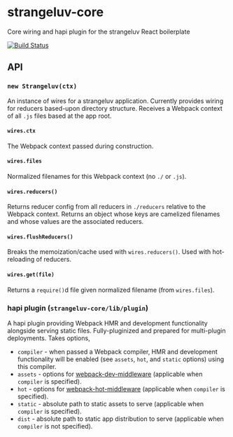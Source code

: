 # strangeluv-core

Core wiring and hapi plugin for the strangeluv React boilerplate

[![Build Status](https://travis-ci.org/BigRoomStudios/strangeluv-core.svg?branch=master)](https://travis-ci.org/BigRoomStudios/strangeluv-core)

## API
### `new Strangeluv(ctx)`
An instance of wires for a strangeluv application.  Currently provides wiring for reducers based-upon directory structure.  Receives a Webpack context of all `.js` files based at the app root.

#### `wires.ctx`
The Webpack context passed during construction.

#### `wires.files`
Normalized filenames for this Webpack context (no `./` or `.js`).

#### `wires.reducers()`
Returns reducer config from all reducers in `./reducers` relative to the Webpack context.  Returns an object whose keys are camelized filenames and whose values are the associated reducers.

#### `wires.flushReducers()`
Breaks the memoization/cache used with `wires.reducers()`.  Used with hot-reloading of reducers.

#### `wires.get(file)`
Returns a `require()`d file given normalized filename (from `wires.files`).

### hapi plugin (`strangeluv-core/lib/plugin`)
A hapi plugin providing Webpack HMR and development functionality alongside serving static files.  Fully-pluginized and prepared for multi-plugin deployments.  Takes options,
- `compiler` - when passed a Webpack compiler, HMR and development functionality will be enabled (see `assets`, `hot`, and `static` options) using this compiler.
- `assets` - options for [webpack-dev-middleware](https://github.com/webpack/webpack-dev-middleware) (applicable when `compiler` is specified).
- `hot` - options for [webpack-hot-middleware](https://github.com/glenjamin/webpack-hot-middleware) (applicable when `compiler` is specified).
- `static` - absolute path to static assets to serve (applicable when `compiler` is specified).
- `dist` - absolute path to static app distribution to serve (applicable when `compiler` is not specified).
